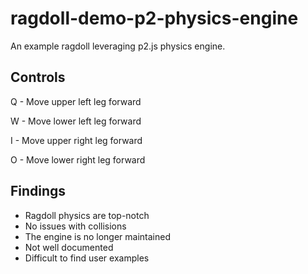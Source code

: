 # ragdoll-demo-p2-physics-engine

An example ragdoll leveraging p2.js physics engine.

## Controls

Q - Move upper left leg forward

W - Move lower left leg forward

I - Move upper right leg forward

O - Move lower right leg forward


## Findings

* Ragdoll physics are top-notch
* No issues with collisions
* The engine is no longer maintained
* Not well documented
* Difficult to find user examples
